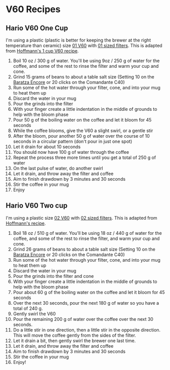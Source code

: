 # V60 Recipes

## Hario V60 One Cup

I'm using a plastic (plastic is better for keeping the brewer at the right temperature than ceramic) size [01 V60](https://www.amazon.com/Hario-Plastic-Coffee-Dripper-Clear/dp/B001HC9GIC?th=1\&linkCode=ll1\&tag=chrisltd-20\&linkId=b3db09c457ca13b25458475d0146fe52\&language=en\_US\&ref\_=as\_li\_ss\_tl) with [01 sized filters](https://www.amazon.com/Hario-V60-Coffee-Filters-White-Tabbed/dp/B001U7CVEA?dchild=1\&keywords=v60+filter+01\&qid=1616157948\&s=home-garden\&sr=1-2\&linkCode=ll1\&tag=chrisltd-20\&linkId=e6450ad07f5c07fd359ea98e55cef840\&language=en\_US\&ref\_=as\_li\_ss\_tl). This is adapted from [Hoffmann's 1 cup V60 recipe](https://www.youtube.com/watch?v=1oB1oDrDkHM).

1. Boil 10 oz / 300 g of water. You'll be using 9oz / 250 g of water for the coffee, and some of the rest to rinse the filter and warm your cup and cone.
2. Grind 15 grams of beans to about a table salt size (Setting 10 on the [Baratza Encore](https://www.amazon.com/Baratza-Encore-Conical-Coffee-Grinder/dp/B007F183LK/ref=as\_li\_ss\_tl?ie=UTF8\&linkCode=ll1\&tag=chrisltd-20\&linkId=506f78ac8127812a94bcf7c9032f63cd\&language=en\_US) or 20 clicks on the Comandante C40)
3. Run some of the hot water through your filter, cone, and into your mug to heat them up
4. Discard the water in your mug
5. Pour the grinds into the filter
6. With your finger create a little indentation in the middle of grounds to help with the bloom phase
7. Pour 50 g of the boiling water on the coffee and let it bloom for 45 seconds
8. While the coffee blooms, give the V60 a slight swirl, or a gentle stir
9. After the bloom, pour another 50 g of water over the course of 10 seconds in a circular pattern (don't pour in just one spot)
10. Let it drain for about 10 seconds
11. You should now have 100 g of water through the coffee
12. Repeat the process three more times until you get a total of 250 g of water
13. On the last pulse of water, do another swirl
14. Let it drain, and throw away the filter and coffee
15. Aim to finish drawdown by 3 minutes and 30 seconds
16. Stir the coffee in your mug
17. Enjoy

## Hario V60 Two cup

I'm using a plastic size [02 V60](https://www.amazon.com/Hario-Plastic-Coffee-Dripper-White/dp/B002IR1O3A?crid=2MTISHBLQ4I4Q\&keywords=v60+02+plastic\&qid=1671465551\&s=home-garden\&sprefix=v60+02+plastic%2Cgarden%2C121\&sr=1-2\&linkCode=ll1\&tag=chrisltd-20\&linkId=22c1158fbcb1ece384e82447eaee4a7e\&language=en\_US\&ref\_=as\_li\_ss\_tl) with [02 sized filters](https://amzn.to/3jgAFUT). This is adapted from [Hoffmann's recipe](https://www.youtube.com/watch?v=AI4ynXzkSQo).&#x20;

1. Boil 18 oz / 510 g of water. You’ll be using 18 oz / 440 g of water for the coffee, and some of the rest to rinse the filter, and warm your cup and cone.
2. Grind 26 grams of beans to about a table salt size (Setting 10 on the [Baratza Encore](https://www.amazon.com/Baratza-Encore-Conical-Coffee-Grinder/dp/B007F183LK/ref=as\_li\_ss\_tl?ie=UTF8\&linkCode=ll1\&tag=chrisltd-20\&linkId=506f78ac8127812a94bcf7c9032f63cd\&language=en\_US) or 20 clicks on the Comandante C40)
3. Run some of the hot water through your filter, cone, and into your mug to heat them up
4. Discard the water in your mug
5. Pour the grinds into the filter and cone
6. With your finger create a little indentation in the middle of grounds to help with the bloom phase
7. Pour about 60 g of the boiling water on the coffee and let it bloom for 45 seconds
8. Over the next 30 seconds, pour the next 180 g of water so you have a total of 240 g.
9. Gently swirl the V60
10. Pour the remaining 200 g of water over the coffee over the next 30 seconds.&#x20;
11. Do a little stir in one direction, then a little stir in the opposite direction. This will move the coffee gently from the sides of the filter.
12. Let it drain a bit, then gently swirl the brewer one last time.
13. Let it drain, and throw away the filter and coffee
14. Aim to finish drawdown by 3 minutes and 30 seconds
15. Stir the coffee in your mug
16. Enjoy!
